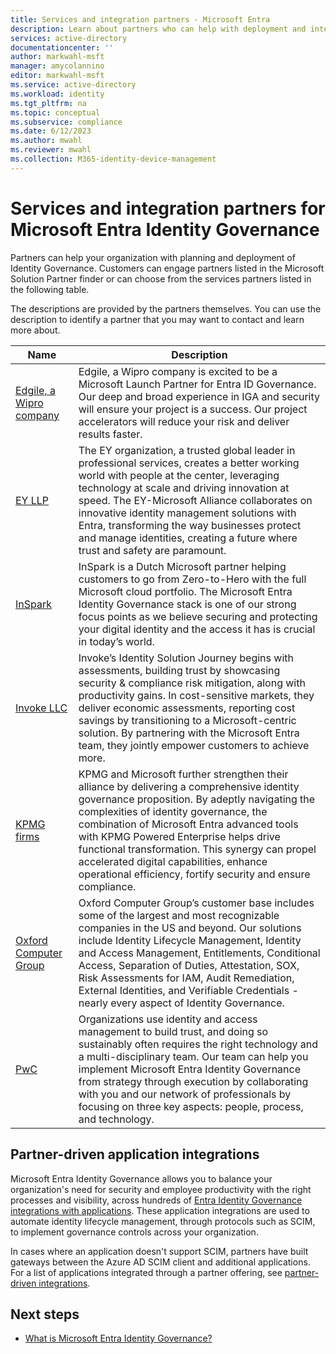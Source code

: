```yaml
---
title: Services and integration partners - Microsoft Entra
description: Learn about partners who can help with deployment and integration of identity governance scenarios.  
services: active-directory
documentationcenter: ''
author: markwahl-msft
manager: amycolannino
editor: markwahl-msft
ms.service: active-directory
ms.workload: identity
ms.tgt_pltfrm: na
ms.topic: conceptual
ms.subservice: compliance
ms.date: 6/12/2023
ms.author: mwahl
ms.reviewer: mwahl
ms.collection: M365-identity-device-management
---
```


# Services and integration partners for Microsoft Entra Identity Governance

 Partners can help your organization with planning and deployment of Identity Governance.  Customers can engage partners listed in the Microsoft Solution Partner finder or can choose from the services partners listed in the following table.

The descriptions are provided by the partners themselves. You can use the description to identify a partner that you may want to contact and learn more about.  

| Name | Description |
| ------- | --------------------- |
|[Edgile, a Wipro company](https://aka.ms/EYEntraIDGov) |Edgile, a Wipro company is excited to be a Microsoft Launch Partner for Entra ID Governance. Our deep and broad experience in IGA and security will ensure your project is a success. Our project accelerators will reduce your risk and deliver results faster. |
|[EY LLP](https://aka.ms/EYEntraIDGov) |The EY organization, a trusted global leader in professional services, creates a better working world with people at the center, leveraging technology at scale and driving innovation at speed. The EY-Microsoft Alliance collaborates on innovative identity management solutions with Entra, transforming the way businesses protect and manage identities, creating a future where trust and safety are paramount.  |
|[InSpark](https://aka.ms/InSparkEntraIDGov) | InSpark is a Dutch Microsoft partner helping customers to go from Zero-to-Hero with the full Microsoft cloud portfolio. The Microsoft Entra Identity Governance stack is one of our strong focus points as we believe securing and protecting your digital identity and the access it has is crucial in today’s world.|
|[Invoke LLC](https://aka.ms/InvokeEntraIDGov) |Invoke’s Identity Solution Journey begins with assessments, building trust by showcasing security & compliance risk mitigation, along with productivity gains. In cost-sensitive markets, they deliver economic assessments, reporting cost savings by transitioning to a Microsoft-centric solution. By partnering with the Microsoft Entra team, they jointly empower customers to achieve more. |
|[KPMG firms](https://aka.ms/KPMGEntraIDGov) | KPMG and Microsoft further strengthen their alliance by delivering a comprehensive identity governance proposition. By adeptly navigating the complexities of identity governance, the combination of Microsoft Entra advanced tools with KPMG Powered Enterprise helps drive functional transformation. This synergy can propel accelerated digital capabilities, enhance operational efficiency, fortify security and ensure compliance.|
|[Oxford Computer Group](https://aka.ms/OCGEntraIDGov) |Oxford Computer Group’s customer base includes some of the largest and most recognizable companies in the US and beyond. Our solutions include Identity Lifecycle Management, Identity and Access Management, Entitlements, Conditional Access, Separation of Duties, Attestation, SOX, Risk Assessments for IAM, Audit Remediation, External Identities, and Verifiable Credentials - nearly every aspect of Identity Governance. |
|[PwC](https://aka.ms/PwCEntraIDGov) |Organizations use identity and access management to build trust, and doing so sustainably often requires the right technology and a multi-disciplinary team. Our team can help you implement Microsoft Entra Identity Governance from strategy through execution by collaborating with you and our network of professionals by focusing on three key aspects: people, process, and technology.|

## Partner-driven application integrations

Microsoft Entra Identity Governance allows you to balance your organization's need for security and employee productivity with the right processes and visibility, across hundreds of [Entra Identity Governance integrations with applications](apps.md). These application integrations are used to automate identity lifecycle management, through protocols such as SCIM, to implement governance controls across your organization.

In cases where an application doesn't support SCIM, partners have built gateways between the Azure AD SCIM client and additional applications.  For a list of applications integrated through a partner offering, see [partner-driven integrations](../app-provisioning/partner-driven-integrations.md).


## Next steps

- [What is Microsoft Entra Identity Governance?](identity-governance-overview.md)

